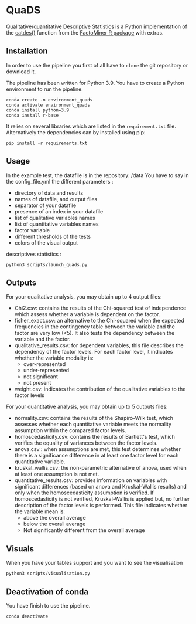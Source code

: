 # QuaDS

Qualitative/quantitative Descriptive Statistics is a Python implementation of the [catdes()](http://factominer.free.fr/factomethods/description-des-modalites.html) function from the [FactoMiner R package](http://factominer.free.fr) with extras.

## Installation
In order to use the pipeline you first of all have to `clone` the git
repository or download it.

The pipeline has been written for Python 3.9. 
You have to create a Python environment to run the pipeline.

    conda create -n environment_quads
    conda activate environment_quads
    conda install python=3.9
    conda install r-base

It relies on several libraries which are listed in the `requirement.txt` file.
Alternatively the dependencies can by installed using pip:

    pip install -r requirements.txt

## Usage
In the example test, the datafile is in the repository: /data
You have to say in the config_file.yml the different parameters :
  - directory of data and results
  - names of datafile, and output files
  - separator of your datafile
  - presence of an index in your datafile
  - list of qualitative variables names
  - list of quantitative variables names
  - factor variable
  - different thresholds of the tests
  - colors of the visual output

descriptives statistics :

    python3 scripts/launch_quads.py

## Outputs 

For your qualitative analysis, you may obtain up to 4 output files:
  - Chi2.csv: contains the results of the Chi-squared test of independence which assess whether a variable is dependent on the factor.
  - fisher_exact.csv: an alternative to the Chi-squared when the expected frequencies in the contingency table between the variable and the factor are very low (<5). It also tests the dependency between the variable and the factor.
  - qualitative_results.csv: for dependent variables, this file describes the dependency of the factor levels. For each factor level, it indicates whether the variable modality is:
    - over-represented
    - under-represented
    - not significant
    - not present
  - weight.csv: indicates the contribution of the qualitative variables to the factor levels
  
For your quantitative analysis, you may obtain up to 5 outputs files:
  - normality.csv: contains the results of the Shapiro-Wilk test, which assesses whether each quantitative variable meets the normality assumption within the compared factor levels.
  - homoscedasticity.csv: contains the results of Bartlett's test, which verifies the equality of variances between the factor levels.
  - anova.csv : when assumptions are met, this test determines whether there is a significance difference in at least one factor level for each quantitative variable.
  - kruskal_wallis.csv: the non-parametric alternative of anova, used when at least one assumption is not met.
  - quantitative_results.csv: provides information on variables with significant differences (based on anova and Kruskal-Wallis results) and only when the homoscedasticity assumption is verified. If homoscedasticity is not verified, Kruskal-Wallis is applied but, no further description of the factor levels is performed. This file indicates whether the variable mean is:
    - above the overall average
    - below the overall average
    - Not significantly different from the overall average


## Visuals
When you have your tables support and you want to see the visualisation

    python3 scripts/visualisation.py


## Deactivation of conda
You have finish to use the pipeline.

    conda deactivate
